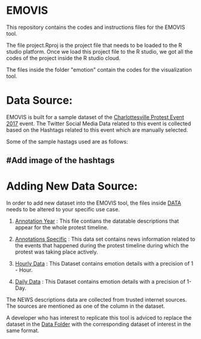 # EMOVIS

This repository contains the codes and instructions files for the EMOVIS tool. 

The file project.Rproj is the project file that needs to be loaded to the R studio platform. Once we load this project file to the R studio, we got all the codes of the project inside the R studio cloud.

The files inside the folder "emotion" contain the codes for the visualization tool.  

# Data Source:
EMOVIS is built for a sample dataset of the [Charlottesville Protest Event 2017](https://en.wikipedia.org/wiki/Unite_the_Right_rally) event.  The Twitter Social Media Data related to this event is collected based on the Hashtags related to this event which are manually selected. 

Some of the sample hastags used are as follows: 

## #Add image of the hashtags


# Adding New Data Source:

In order to add new dataset into the EMOVIS tool, the files inside [DATA](https://github.com/kaddynator/EMOVIS/tree/master/emotion) needs to be altered to your specific use case. 

1. [Annotation Year](https://github.com/kaddynator/EMOVIS/blob/master/emotion/data/annotations_year.csv)  :
This file contians the datatable descriptions that appear for the whole protest timeline.
2. [Annotations Specific](https://github.com/kaddynator/EMOVIS/blob/master/emotion/data/aug_annotations.csv) :
This data set contains news information related to the events that happened during the protest timeline during which the protest was taking place actively. 
3. [Hourly Data](https://github.com/kaddynator/EMOVIS/blob/master/emotion/data/shiny_data_hours.csv) :
This Dataset contains emotion details with a precision of 1 - Hour. 

4. [Daily Data](https://github.com/kaddynator/EMOVIS/blob/master/emotion/data/shiny_data.csv) :
This Dataset contains emotion details with a precision of 1- Day. 

The NEWS descriptions data are collected from trusted internet sources. The sources are mentioned as one of the column in the dataset. 

A developer who has interest to replicate this tool is adviced to replace the dataset in the [Data Folder](https://github.com/kaddynator/EMOVIS/tree/master/emotion/data)  with the corresponding dataset of interest in the same format. 
<!--stackedit_data:
eyJoaXN0b3J5IjpbLTE4NzY1MzA4NCwtMTAxNDQxNTUxNiwtMT
k1ODY2Nzc1NSwxNzIyNTE4Nzg3LC0xODYwNTg5NDc4LC0xNzAz
MTg0NzAzLDEyNDQ4MTAxNzYsMzk1NDMwNTYwLDIxMTg3ODI5MD
ksLTE0MTA1OTIwNDMsLTU0MTYyNTc3NSw0OTcwNTc3NDFdfQ==

-->